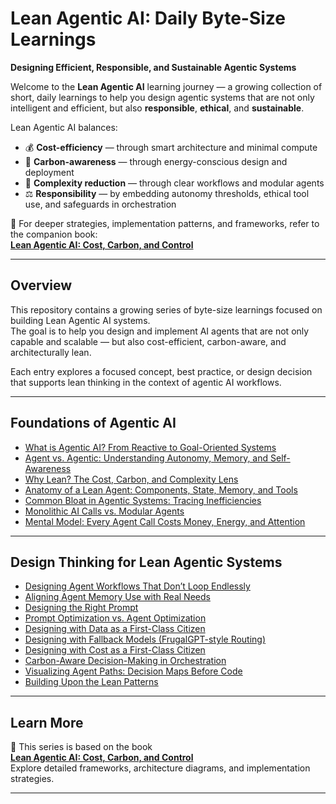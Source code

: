 # Lean Agentic AI: Daily Byte-Size Learnings  
**Designing Efficient, Responsible, and Sustainable Agentic Systems**

Welcome to the **Lean Agentic AI** learning journey — a growing collection of short, daily learnings to help you design agentic systems that are not only intelligent and efficient, but also **responsible**, **ethical**, and **sustainable**.

Lean Agentic AI balances:

- 💰 **Cost-efficiency** — through smart architecture and minimal compute
- 🌱 **Carbon-awareness** — through energy-conscious design and deployment
- 🧠 **Complexity reduction** — through clear workflows and modular agents
- ⚖️ **Responsibility** — by embedding autonomy thresholds, ethical tool use, and safeguards in orchestration

📖 For deeper strategies, implementation patterns, and frameworks, refer to the companion book:  
[**Lean Agentic AI: Cost, Carbon, and Control**](https://leanagenticai.com/)

---

## Overview

This repository contains a growing series of byte-size learnings focused on building Lean Agentic AI systems.  
The goal is to help you design and implement AI agents that are not only capable and scalable — but also cost-efficient, carbon-aware, and architecturally lean.

Each entry explores a focused concept, best practice, or design decision that supports lean thinking in the context of agentic AI workflows.

---


## Foundations of Agentic AI

- [What is Agentic AI? From Reactive to Goal-Oriented Systems](what-is-agentic-ai.md)  
- [Agent vs. Agentic: Understanding Autonomy, Memory, and Self-Awareness](agent-vs-agentic.md)  
- [Why Lean? The Cost, Carbon, and Complexity Lens](why-lean-agentic-ai.md)  
- [Anatomy of a Lean Agent: Components, State, Memory, and Tools](anatomy-of-a-lean-agent.md)  
- [Common Bloat in Agentic Systems: Tracing Inefficiencies](common-bloat-in-agentic-systems.md)  
- [Monolithic AI Calls vs. Modular Agents](monolithic-vs-modular-agents.md)  
- [Mental Model: Every Agent Call Costs Money, Energy, and Attention](mental-model-agent-call-cost.md)

---

## Design Thinking for Lean Agentic Systems

- [Designing Agent Workflows That Don’t Loop Endlessly](designing-agent-workflows.md)  
- [Aligning Agent Memory Use with Real Needs](aligning-agent-memory-use.md)  
- [Designing the Right Prompt](designing-the-right-prompt.md)  
- [Prompt Optimization vs. Agent Optimization](prompt-vs-agent-optimization.md)  
- [Designing with Data as a First-Class Citizen](designing-with-data.md)  
- [Designing with Fallback Models (FrugalGPT-style Routing)](designing-with-fallback-models.md)  
- [Designing with Cost as a First-Class Citizen](designing-with-cost.md)  
- [Carbon-Aware Decision-Making in Orchestration](carbon-aware-orchestration.md)  
- [Visualizing Agent Paths: Decision Maps Before Code](visualizing-agent-paths.md)  
- [Building Upon the Lean Patterns](building-upon-lean-patterns.md)

---

## Learn More

📖 This series is based on the book  
**[Lean Agentic AI: Cost, Carbon, and Control](https://leanagenticai.com/)**  
Explore detailed frameworks, architecture diagrams, and implementation strategies.

---

